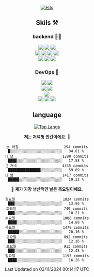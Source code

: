 <div align="center">

[![Hits](https://hits.seeyoufarm.com/api/count/incr/badge.svg?url=https%3A%2F%2Fgithub.com%2Fzxcv9203%2Fhit-counter&count_bg=%23FF7272&title_bg=%23324C2E&icon=codeigniter.svg&icon_color=%23DD5B5B&title=%EB%B0%A9%EB%AC%B8%EC%9E%90&edge_flat=false)](https://hits.seeyoufarm.com)
  
## Skils ⚒️

### backend 🧑‍💻
  
<img src="https://img.shields.io/badge/Java-FF6600?style=flat-square&logo=buymeacoffee&logoColor=white"/>
<img src="https://img.shields.io/badge/Go-0099FF?style=flat-square&logo=go&logoColor=white"/>
<img src="https://img.shields.io/badge/Kotlin-7F52FF?style=flat-square&logo=kotlin&logoColor=white"/>
  
  
<br />
  
<img src="https://img.shields.io/badge/Spring-339933?style=flat-square&logo=Spring&logoColor=white"/>
<img src="https://img.shields.io/badge/Spring Boot-339933?style=flat-square&logo=Spring Boot&logoColor=white"/>
<img src="https://img.shields.io/badge/Spring Security-339933?style=flat-square&logo=Spring Security&logoColor=white"/>
  
<img src="https://img.shields.io/badge/Spring Data JPA-339933?style=flat-square&logo=Hibernate&logoColor=white"/>

<br />
  
  <img src="https://img.shields.io/badge/mysql-0099FF?style=flat-square&logo=mysql&logoColor=white"/>
  <img src="https://img.shields.io/badge/mariadb-0099FF?style=flat-square&logo=mariadb&logoColor=white"/>
  <img src="https://img.shields.io/badge/mongoDB-47A248?style=flat-square&logo=mongodb&logoColor=white"/>
  
  
### DevOps 🚀
  
  <img src="https://img.shields.io/badge/docker-2496ED?style=flat-square&logo=docker&logoColor=white"/>
  <img src="https://img.shields.io/badge/kubernetes-326CE5?style=flat-square&logo=kubernetes&logoColor=white"/>
  
  <br />
  
  <img src="https://img.shields.io/badge/Github Actions-2088FF?style=flat-square&logo=githubactions&logoColor=white"/>
  <img src="https://img.shields.io/badge/Jenkins-D24939?style=flat-square&logo=jenkins&logoColor=white"/>
  
  
  <br />
  <img src="https://img.shields.io/badge/terraform-7B42BC?style=flat-square&logo=terraform&logoColor=white"/>
  
  <br />
  <img src="https://img.shields.io/badge/Amazon AWS-232F3E?style=flat-square&logo=Amazon AWS&logoColor=white"/>

  <img src="https://img.shields.io/badge/GCP-4285F4?style=flat-square&logo=googlecloud&logoColor=white"/>
  <img src="https://img.shields.io/badge/NCP-03C75A?style=flat-square&logo=naver&logoColor=white"/>
  
  
## language

[![Top Langs](https://github-readme-stats.vercel.app/api/top-langs/?username=zxcv9203&hide=html&exclude_repo=zxcv9203.github.io,golB&theme=grate-gatsby)](https://github.com/zxcv9203/github-readme-stats)
  
<!--START_SECTION:waka-->
**저는 저녁형 인간이에요. 🦉** 

```text
🌞 아침                     294 commits         █░░░░░░░░░░░░░░░░░░░░░░░░   04.01 % 
🌆 낮　                     1290 commits        ████░░░░░░░░░░░░░░░░░░░░░   17.58 % 
🌃 저녁                     4335 commits        ███████████████░░░░░░░░░░   59.09 % 
🌙 밤　                     1417 commits        █████░░░░░░░░░░░░░░░░░░░░   19.32 % 
```
📅 **제가 가장 생산적인 날은 목요일이에요.** 

```text
월요일                      1024 commits        ███░░░░░░░░░░░░░░░░░░░░░░   13.96 % 
화요일                      749 commits         ███░░░░░░░░░░░░░░░░░░░░░░   10.21 % 
수요일                      1086 commits        ████░░░░░░░░░░░░░░░░░░░░░   14.80 % 
목요일                      1479 commits        █████░░░░░░░░░░░░░░░░░░░░   20.16 % 
금요일                      892 commits         ███░░░░░░░░░░░░░░░░░░░░░░   12.16 % 
토요일                      913 commits         ███░░░░░░░░░░░░░░░░░░░░░░   12.45 % 
일요일                      1193 commits        ████░░░░░░░░░░░░░░░░░░░░░   16.26 % 
```



 Last Updated on 03/11/2024 00:14:17 UTC
<!--END_SECTION:waka-->
  
</div>


